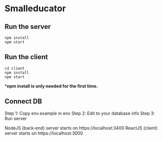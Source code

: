 # Smalleducator
## Run the server

    npm install
    npm start
## Run the client

    cd client
    npm install
    npm start

***npm install is only needed for the first time.**

## Connect DB
Step 1: Copy env.example in env
Step 2: Edit to your database info
Step 3: Run server



NodeJS (back-end) server starts on https://localhost:3400
ReactJS (client) server starts on https://localhost:3000
 

